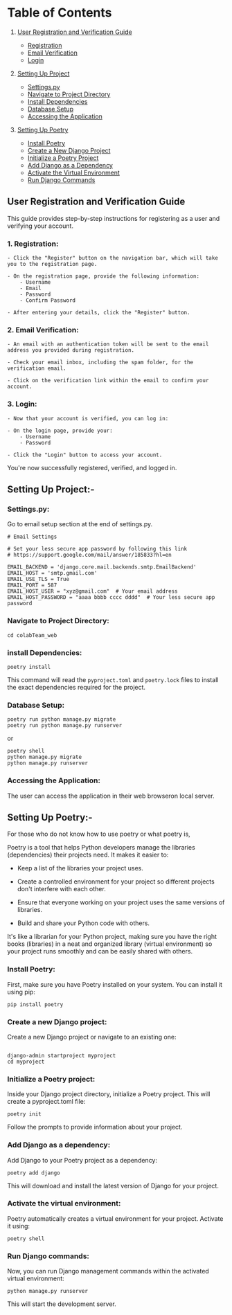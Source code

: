 # Table of Contents

1. [User Registration and Verification Guide](#user-registration-and-verification-guide)

    - [Registration](#registration)
    - [Email Verification](#email-verification)
    - [Login](#login)

2. [Setting Up Project](#setting_up_project)

    - [Settings.py](#settingspy)
    - [Navigate to Project Directory](#navigate-to-project-directory)
    - [Install Dependencies](#install-dependencies)
    - [Database Setup](#database-setup)
    - [Accessing the Application](#accessing-the-application)

3. [Setting Up Poetry](#setting-up-poetry)
    - [Install Poetry](#install-poetry)
    - [Create a New Django Project](#create-a-new-django-project)
    - [Initialize a Poetry Project](#initialize-a-poetry-project)
    - [Add Django as a Dependency](#add-django-as-a-dependency)
    - [Activate the Virtual Environment](#activate-the-virtual-environment)
    - [Run Django Commands](#run-django-commands)

## User Registration and Verification Guide

This guide provides step-by-step instructions for registering as a user and verifying your account.

### 1. Registration:

    - Click the "Register" button on the navigation bar, which will take you to the registration page.

    - On the registration page, provide the following information:
        - Username
        - Email
        - Password
        - Confirm Password

    - After entering your details, click the "Register" button.

### 2. Email Verification:

    - An email with an authentication token will be sent to the email address you provided during registration.

    - Check your email inbox, including the spam folder, for the verification email.

    - Click on the verification link within the email to confirm your account.

### 3. Login:

    - Now that your account is verified, you can log in:

    - On the login page, provide your:
        - Username
        - Password

    - Click the "Login" button to access your account.

You're now successfully registered, verified, and logged in.

## Setting Up Project:-

### Settings.py:

Go to email setup section at the end of settings.py.

```
# Email Settings

# Set your less secure app password by following this link
# https://support.google.com/mail/answer/185833?hl=en

EMAIL_BACKEND = 'django.core.mail.backends.smtp.EmailBackend'
EMAIL_HOST = 'smtp.gmail.com'
EMAIL_USE_TLS = True
EMAIL_PORT = 587
EMAIL_HOST_USER = "xyz@gmail.com"  # Your email address
EMAIL_HOST_PASSWORD = "aaaa bbbb cccc dddd"  # Your less secure app password
```

### Navigate to Project Directory:

```
cd colabTeam_web
```

### install Dependencies:

```
poetry install
```

This command will read the `pyproject.toml` and `poetry.lock` files to install the exact dependencies required for the project.

### Database Setup:

```
poetry run python manage.py migrate
poetry run python manage.py runserver
```

or

```
poetry shell
python manage.py migrate
python manage.py runserver
```

### Accessing the Application:

The user can access the application in their web browseron local server.

## Setting Up Poetry:-

For those who do not know how to use poetry or what poetry is,

Poetry is a tool that helps Python developers manage the libraries (dependencies) their projects need. It makes it easier to:

-   Keep a list of the libraries your project uses.

-   Create a controlled environment for your project so different projects don't interfere with each other.

-   Ensure that everyone working on your project uses the same versions of libraries.

-   Build and share your Python code with others.

It's like a librarian for your Python project, making sure you have the right books (libraries) in a neat and organized library (virtual environment) so your project runs smoothly and can be easily shared with others.

### Install Poetry:

First, make sure you have Poetry installed on your system. You can install it using pip:

```
pip install poetry
```

### Create a new Django project:

Create a new Django project or navigate to an existing one:

```

django-admin startproject myproject
cd myproject
```

### Initialize a Poetry project:

Inside your Django project directory, initialize a Poetry project. This will create a pyproject.toml file:

```
poetry init
```

Follow the prompts to provide information about your project.

### Add Django as a dependency:

Add Django to your Poetry project as a dependency:

```
poetry add django
```

This will download and install the latest version of Django for your project.

### Activate the virtual environment:

Poetry automatically creates a virtual environment for your project. Activate it using:

```
poetry shell
```

### Run Django commands:

Now, you can run Django management commands within the activated virtual environment:

```
python manage.py runserver
```

This will start the development server.

